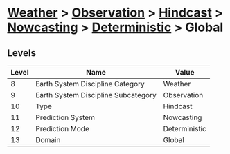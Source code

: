 # [Weather](../../../../..) > [Observation](../../../..) > [Hindcast](../../..) > [Nowcasting](../..) > [Deterministic](..) > Global

## Levels

| Level | Name | Value |
|-----|-----|-----|
| 8 | Earth System Discipline Category | Weather |
| 9 | Earth System Discipline Subcategory | Observation |
| 10 | Type | Hindcast |
| 11 | Prediction System | Nowcasting |
| 12 | Prediction Mode | Deterministic |
| 13 | Domain | Global |
